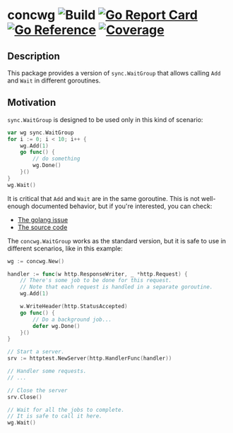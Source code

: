 # concwg ![Build](https://github.com/m-zajac/concwg/workflows/Build/badge.svg) [![Go Report Card](https://goreportcard.com/badge/github.com/m-zajac/concwg)](https://goreportcard.com/report/github.com/m-zajac/concwg) [![Go Reference](https://pkg.go.dev/badge/github.com/m-zajac/concwg.svg)](https://pkg.go.dev/github.com/m-zajac/concwg) [![Coverage](https://img.shields.io/badge/coverage-gocover.io-blue)](https://gocover.io/github.com/m-zajac/concwg)

## Description

This package provides a version of `sync.WaitGroup` that allows calling `Add` and `Wait` in different goroutines.

## Motivation

`sync.WaitGroup` is designed to be used only in this kind of scenario:

```go
var wg sync.WaitGroup
for i := 0; i < 10; i++ {
    wg.Add(1)
    go func() {
        // do something
        wg.Done()
    }()
}
wg.Wait()
```

It is critical that `Add` and `Wait` are in the same goroutine. This is not well-enough documented behavior, but if you're interested, you can check:
 - [The golang issue](https://github.com/golang/go/issues/23842)
 - [The source code](https://cs.opensource.google/go/go/+/refs/tags/go1.16.7:src/sync/waitgroup.go;l=88)

The `concwg.WaitGroup` works as the standard version, but it is safe to use in different scenarios, like in this example:

```go
wg := concwg.New()

handler := func(w http.ResponseWriter, _ *http.Request) {
    // There's some job to be done for this request.
    // Note that each request is handled in a separate goroutine.
    wg.Add(1) 

    w.WriteHeader(http.StatusAccepted)
    go func() {
        // Do a background job...
        defer wg.Done()
    }()
}

// Start a server.
srv := httptest.NewServer(http.HandlerFunc(handler))

// Handler some requests.
// ...

// Close the server
srv.Close()

// Wait for all the jobs to complete.
// It is safe to call it here.
wg.Wait()
```
